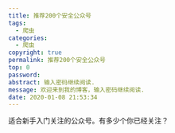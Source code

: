 ```yaml
---
title: 推荐200个安全公众号
tags:
  - 爬虫
categories:
  - 爬虫
copyright: true
permalink: 推荐200个安全公众号
top: 0
password: 
abstract: 输入密码继续阅读.
message: 欢迎来到我的博客，输入密码继续阅读.
date: 2020-01-08 21:53:34
---
```


适合新手入门关注的公众号。有多少个你已经关注？
<!--more-->













